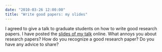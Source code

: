 ```yaml
---
date: "2010-03-26 12:00:00"
title: "Write good papers: my slides"
---
```




I agreed to give a talk to graduate students on how to write good research papers. I have posted the [slides of my talk](https://speakerdeck.com/lemire/write-good-papers) online.
What annoys you about research papers? How do you recognize a good research paper? Do you have any advice to share?
